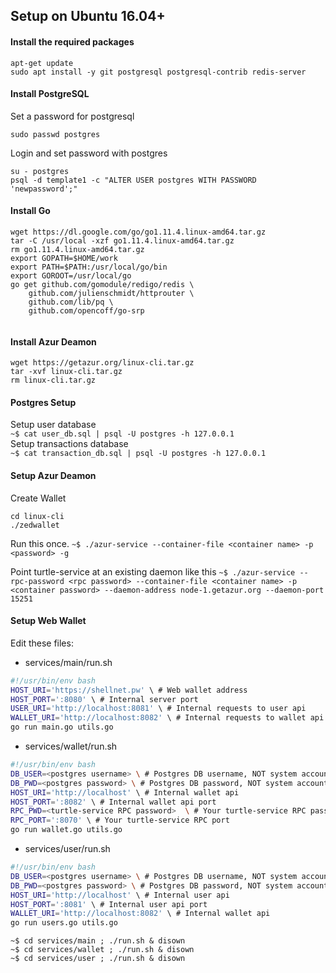 
## Setup on Ubuntu 16.04+

#### Install the required packages

```
apt-get update
sudo apt install -y git postgresql postgresql-contrib redis-server	
```
#### Install PostgreSQL

Set a password for postgresql
```
sudo passwd postgres
```

Login and set password with postgres 
```
su - postgres
psql -d template1 -c "ALTER USER postgres WITH PASSWORD 'newpassword';"
```


#### Install Go

```
wget https://dl.google.com/go/go1.11.4.linux-amd64.tar.gz
tar -C /usr/local -xzf go1.11.4.linux-amd64.tar.gz
rm go1.11.4.linux-amd64.tar.gz
export GOPATH=$HOME/work
export PATH=$PATH:/usr/local/go/bin
export GOROOT=/usr/local/go
go get github.com/gomodule/redigo/redis \
	github.com/julienschmidt/httprouter \
	github.com/lib/pq \
	github.com/opencoff/go-srp
	
```

#### Install Azur Deamon
```
wget https://getazur.org/linux-cli.tar.gz
tar -xvf linux-cli.tar.gz
rm linux-cli.tar.gz
```

#### Postgres Setup

Setup user database  
`~$ cat user_db.sql | psql -U postgres -h 127.0.0.1`  
Setup transactions database  
`~$ cat transaction_db.sql | psql -U postgres -h 127.0.0.1`

#### Setup Azur Deamon

Create Wallet

```
cd linux-cli
./zedwallet
```


Run this once.
`~$ ./azur-service --container-file <container name> -p <password> -g`  

Point turtle-service at an existing daemon like this
`~$ ./azur-service --rpc-password <rpc password> --container-file <container name> -p <container password> --daemon-address node-1.getazur.org --daemon-port 15251`


#### Setup Web Wallet

Edit these files:
* services/main/run.sh  
```bash
#!/usr/bin/env bash
HOST_URI='https://shellnet.pw' \ # Web wallet address
HOST_PORT=':8080' \ # Internal server port
USER_URI='http://localhost:8081' \ # Internal requests to user api
WALLET_URI='http://localhost:8082' \ # Internal requests to wallet api
go run main.go utils.go
```
* services/wallet/run.sh  
```bash
#!/usr/bin/env bash
DB_USER=<postgres username> \ # Postgres DB username, NOT system account username
DB_PWD=<postgres password> \ # Postgres DB password, NOT system account password
HOST_URI='http://localhost' \ # Internal wallet api
HOST_PORT=':8082' \ # Internal wallet api port
RPC_PWD=<turtle-service RPC password>  \ # Your turtle-service RPC password
RPC_PORT=':8070' \ # Your turtle-service RPC port
go run wallet.go utils.go
```
* services/user/run.sh  
```bash
#!/usr/bin/env bash
DB_USER=<postgres username> \ # Postgres DB username, NOT system account username
DB_PWD=<postgres password> \ # Postgres DB password, NOT system account password
HOST_URI='http://localhost' \ # Internal user api
HOST_PORT=':8081' \ # Internal user api port
WALLET_URI='http://localhost:8082' \ # Internal wallet api
go run users.go utils.go
```

`~$ cd services/main ; ./run.sh & disown`  
`~$ cd services/wallet ; ./run.sh & disown`  
`~$ cd services/user ; ./run.sh & disown` 
